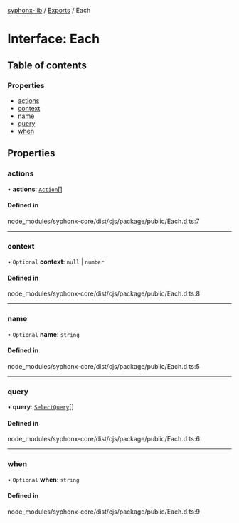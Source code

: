 [syphonx-lib](../README.md) / [Exports](../modules.md) / Each

# Interface: Each

## Table of contents

### Properties

- [actions](Each.md#actions)
- [context](Each.md#context)
- [name](Each.md#name)
- [query](Each.md#query)
- [when](Each.md#when)

## Properties

### actions

• **actions**: [`Action`](../modules.md#action)[]

#### Defined in

node_modules/syphonx-core/dist/cjs/package/public/Each.d.ts:7

___

### context

• `Optional` **context**: ``null`` \| `number`

#### Defined in

node_modules/syphonx-core/dist/cjs/package/public/Each.d.ts:8

___

### name

• `Optional` **name**: `string`

#### Defined in

node_modules/syphonx-core/dist/cjs/package/public/Each.d.ts:5

___

### query

• **query**: [`SelectQuery`](../modules.md#selectquery)[]

#### Defined in

node_modules/syphonx-core/dist/cjs/package/public/Each.d.ts:6

___

### when

• `Optional` **when**: `string`

#### Defined in

node_modules/syphonx-core/dist/cjs/package/public/Each.d.ts:9
